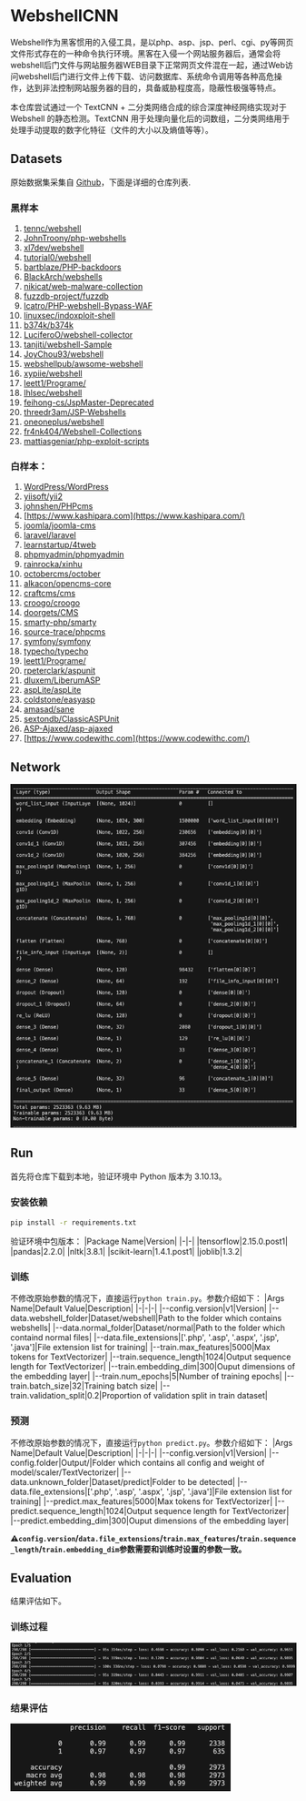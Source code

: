 # WebshellCNN
Webshell作为黑客惯用的入侵工具，是以php、asp、jsp、perl、cgi、py等网页文件形式存在的一种命令执行环境。黑客在入侵一个网站服务器后，通常会将webshell后门文件与网站服务器WEB目录下正常网页文件混在一起，通过Web访问webshell后门进行文件上传下载、访问数据库、系统命令调用等各种高危操作，达到非法控制网站服务器的目的，具备威胁程度高，隐蔽性极强等特点。

本仓库尝试通过一个 TextCNN + 二分类网络合成的综合深度神经网络实现对于 Webshell 的静态检测。TextCNN 用于处理向量化后的词数组，二分类网络用于处理手动提取的数字化特征（文件的大小以及熵值等等）。

## Datasets
原始数据集采集自 [Github](https://github.com)，下面是详细的仓库列表.

### 黑样本
1. [tennc/webshell](https://github.com/tennc/webshell)
2. [JohnTroony/php-webshells](https://github.com/JohnTroony/php-webshells)
3. [xl7dev/webshell](https://github.com/xl7dev/webshell)
4. [tutorial0/webshell](https://github.com/tutorial0/webshell)
5. [bartblaze/PHP-backdoors](https://github.com/bartblaze/PHP-backdoors)
6. [BlackArch/webshells](https://github.com/BlackArch/webshells)
7. [nikicat/web-malware-collection](https://github.com/nikicat/web-malware-collection)
8. [fuzzdb-project/fuzzdb](https://github.com/fuzzdb-project/fuzzdb)
9. [lcatro/PHP-webshell-Bypass-WAF](https://github.com/lcatro/PHP-webshell-Bypass-WAF)
10. [linuxsec/indoxploit-shell](https://github.com/linuxsec/indoxploit-shell)
11. [b374k/b374k](https://github.com/b374k/b374k)
12. [LuciferoO/webshell-collector](https://github.com/LuciferoO/webshell-collector)
13. [tanjiti/webshell-Sample](https://github.com/tanjiti/webshell-Sample)
14. [JoyChou93/webshell](https://github.com/JoyChou93/webshell)
15. [webshellpub/awsome-webshell](https://github.com/webshellpub/awsome-webshell)
16. [xypiie/webshell](https://github.com/xypiie/webshell)
17. [leett1/Programe/](https://github.com/leett1/Programe/)
18. [lhlsec/webshell](https://github.com/lhlsec/webshell)
19. [feihong-cs/JspMaster-Deprecated](https://github.com/feihong-cs/JspMaster-Deprecated)
20. [threedr3am/JSP-Webshells](https://github.com/threedr3am/JSP-Webshells)
21. [oneoneplus/webshell](https://github.com/oneoneplus/webshell)
22. [fr4nk404/Webshell-Collections](https://github.com/fr4nk404/Webshell-Collections)
23. [mattiasgeniar/php-exploit-scripts](https://github.com/mattiasgeniar/php-exploit-scripts)

### 白样本：
1. [WordPress/WordPress](https://github.com/WordPress/WordPress)
2. [yiisoft/yii2](https://github.com/yiisoft/yii2) 
3. [johnshen/PHPcms](https://github.com/johnshen/PHPcms)
4. [https://www.kashipara.com](https://www.kashipara.com/)
5. [joomla/joomla-cms](https://github.com/joomla/joomla-cms)
6. [laravel/laravel](https://github.com/laravel/laravel)
7. [learnstartup/4tweb](https://github.com/learnstartup/4tweb)
8. [phpmyadmin/phpmyadmin](https://github.com/phpmyadmin/phpmyadmin)
9. [rainrocka/xinhu](https://github.com/rainrocka/xinhu)
10. [octobercms/october](https://github.com/octobercms/october)
11. [alkacon/opencms-core](https://github.com/alkacon/opencms-core)
12. [craftcms/cms](https://github.com/craftcms/cms)
13. [croogo/croogo](https://github.com/croogo/croogo)
14. [doorgets/CMS](https://github.com/doorgets/CMS)
15. [smarty-php/smarty](https://github.com/smarty-php/smarty)
16. [source-trace/phpcms](https://github.com/source-trace/phpcms)
17. [symfony/symfony](https://github.com/symfony/symfony)
18. [typecho/typecho](https://github.com/typecho/typecho)
19. [leett1/Programe/](https://github.com/leett1/Programe/)
20. [rpeterclark/aspunit](https://github.com/rpeterclark/aspunit)
21. [dluxem/LiberumASP](https://github.com/dluxem/LiberumASP)
22. [aspLite/aspLite](https://github.com/aspLite/aspLite)
23. [coldstone/easyasp](https://github.com/coldstone/easyasp)
24. [amasad/sane](https://github.com/amasad/sane)
25. [sextondb/ClassicASPUnit](https://github.com/sextondb/ClassicASPUnit)
26. [ASP-Ajaxed/asp-ajaxed](https://github.com/ASP-Ajaxed/asp-ajaxed)
27. [https://www.codewithc.com](https://www.codewithc.com/)

## Network
![](Pictures/network.png)

## Run
首先将仓库下载到本地，验证环境中 Python 版本为 3.10.13。

### 安装依赖

```bash
pip install -r requirements.txt
```

验证环境中包版本：
|Package Name|Version|
|-|-|
|tensorflow|2.15.0.post1|
|pandas|2.2.0|
|nltk|3.8.1|
|scikit-learn|1.4.1.post1|
|joblib|1.3.2|

### 训练
不修改原始参数的情况下，直接运行`python train.py`。参数介绍如下：
|Args Name|Default Value|Description|
|-|-|-|
|--config.version|v1|Version|
|--data.webshell_folder|Dataset/webshell|Path to the folder which contains webshells|
|--data.normal_folder|Dataset/normal|Path to the folder which containd normal files|
|--data.file_extensions|['.php', '.asp', '.aspx', '.jsp', '.java']|File extension list for training|
|--train.max_features|5000|Max tokens for TextVectorizer|
|--train.sequence_length|1024|Output sequence length for TextVectorizer|
|--train.embedding_dim|300|Ouput dimensions of the embedding layer|
|--train.num_epochs|5|Number of training epochs|
|--train.batch_size|32|Training batch size|
|--train.validation_split|0.2|Proportion of validation split in train dataset|

### 预测
不修改原始参数的情况下，直接运行`python predict.py`。参数介绍如下：
|Args Name|Default Value|Description|
|-|-|-|
|--config.version|v1|Version|
|--config.folder|Output/|Folder which contains all config and weight of model/scaler/TextVectorizer|
|--data.unknown_folder|Dataset/predict|Folder to be detected|
|--data.file_extensions|['.php', '.asp', '.aspx', '.jsp', '.java']|File extension list for training|
|--predict.max_features|5000|Max tokens for TextVectorizer|
|--predict.sequence_length|1024|Output sequence length for TextVectorizer|
|--predict.embedding_dim|300|Ouput dimensions of the embedding layer|

**⚠️`config.version`/`data.file_extensions`/`train.max_features`/`train.sequence_length`/`train.embedding_dim`参数需要和训练时设置的参数一致。**

## Evaluation
结果评估如下。

### 训练过程
![](Pictures/train.png)

### 结果评估
![](Pictures/evaluation.png)

